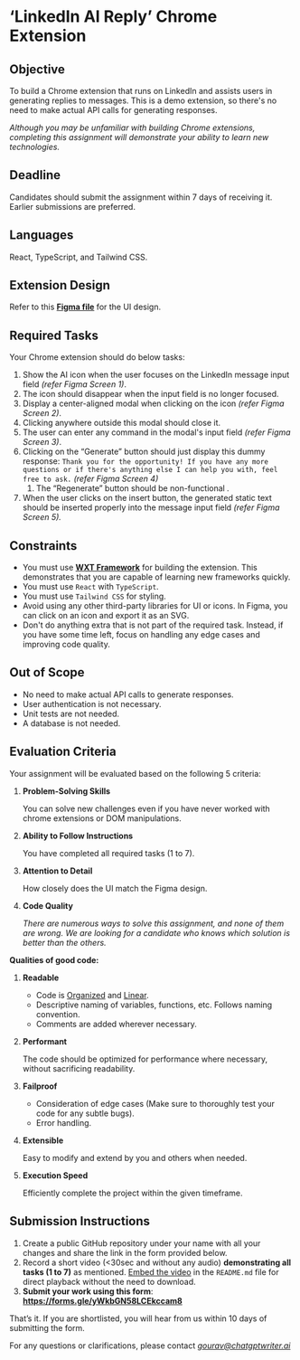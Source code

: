# ‘LinkedIn AI Reply’ Chrome Extension

## **Objective**

To build a Chrome extension that runs on LinkedIn and assists users in generating replies to messages. This is a demo extension, so there's no need to make actual API calls for generating responses.

_Although you may be unfamiliar with building Chrome extensions, completing this assignment will demonstrate your ability to learn new technologies._

## **Deadline**

Candidates should submit the assignment within 7 days of receiving it. Earlier submissions are preferred.

## **Languages**

React, TypeScript, and Tailwind CSS.

## Extension Design

Refer to this **[Figma file](https://www.figma.com/file/Ub2IeItSMfsgIGFJO98hKj/ChatGPT-Writer-Assignment?type=design&node-id=0%3A1&mode=design&t=bil5Pwb91kPCLnz7-1)** for the UI design.

## **Required Tasks**

Your Chrome extension should do below tasks:

1. Show the AI icon when the user focuses on the LinkedIn message input field _(refer Figma Screen 1)_.
2. The icon should disappear when the input field is no longer focused.
3. Display a center-aligned modal when clicking on the icon _(refer Figma Screen 2)_.
4. Clicking anywhere outside this modal should close it.
5. The user can enter any command in the modal's input field _(refer Figma Screen 3)_.
6. Clicking on the “Generate” button should just display this dummy response: `Thank you for the opportunity! If you have any more questions or if there's anything else I can help you with, feel free to ask.` _(refer Figma Screen 4)_
   1. The “Regenerate” button should be non-functional _._
7. When the user clicks on the insert button, the generated static text should be inserted properly into the message input field _(refer Figma Screen 5)._

## Constraints

- You must use [**WXT Framework**](https://wxt.dev/) for building the extension. This demonstrates that you are capable of learning new frameworks quickly.
- You must use `React` with `TypeScript`.
- You must use `Tailwind CSS` for styling.
- Avoid using any other third-party libraries for UI or icons. In Figma, you can click on an icon and export it as an SVG.
- Don't do anything extra that is not part of the required task. Instead, if you have some time left, focus on handling any edge cases and improving code quality.

## **Out of Scope**

- No need to make actual API calls to generate responses.
- User authentication is not necessary.
- Unit tests are not needed.
- A database is not needed.

## **Evaluation Criteria**

Your assignment will be evaluated based on the following 5 criteria:

1. **Problem-Solving Skills**

   You can solve new challenges even if you have never worked with chrome extensions or DOM manipulations.

2. **Ability to Follow Instructions**

   You have completed all required tasks (1 to 7).

3. **Attention to Detail**

   How closely does the UI match the Figma design.

4. **Code Quality**

   _There are numerous ways to solve this assignment, and none of them are wrong. We are looking for a candidate who knows which solution is better than the others._

**Qualities of good code:**

1. **Readable**
   - Code is [Organized](https://gourav.io/blog/organize-code) and [Linear](https://gourav.io/blog/linear-code).
   - Descriptive naming of variables, functions, etc. Follows naming convention.
   - Comments are added wherever necessary.
2. **Performant**

   The code should be optimized for performance where necessary, without sacrificing readability.

3. **Failproof**
   - Consideration of edge cases (Make sure to thoroughly test your code for any subtle bugs).
   - Error handling.
4. **Extensible**

   Easy to modify and extend by you and others when needed.

5. **Execution Speed**

   Efficiently complete the project within the given timeframe.

## **Submission Instructions**

1. Create a public GitHub repository under your name with all your changes and share the link in the form provided below.
2. Record a short video (<30sec and without any audio) **demonstrating all tasks (1 to 7)** as mentioned. [Embed the video](https://stackoverflow.com/a/78521560/3073272) in the `README.md` file for direct playback without the need to download.
3. **Submit your work using this form**: **https://forms.gle/yWkbGN58LCEkccam8**

That’s it. If you are shortlisted, you will hear from us within 10 days of submitting the form.

For any questions or clarifications, please contact *gourav@chatgptwriter.ai*
